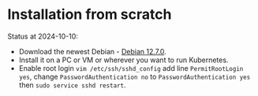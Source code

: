 # Installation from scratch

Status at 2024-10-10:

- Download the newest Debian - [Debian 12.7.0](https://cdimage.debian.org/debian-cd/current/amd64/iso-cd/debian-12.7.0-amd64-netinst.iso).
- Install it on a PC or VM or wherever you want to run Kubernetes.
- Enable root login `vim /etc/ssh/sshd_config` add line `PermitRootLogin yes`, change `PasswordAuthentication no` to `PasswordAuthentication yes` then `sudo service sshd restart`.

